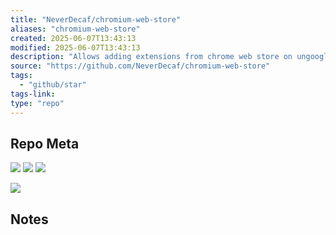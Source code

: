 ```yaml
---
title: "NeverDecaf/chromium-web-store"
aliases: "chromium-web-store"
created: 2025-06-07T13:43:13
modified: 2025-06-07T13:43:13
description: "Allows adding extensions from chrome web store on ungoogled-chromium. Also adds semi-automatic extension updating."
source: "https://github.com/NeverDecaf/chromium-web-store"
tags:
  - "github/star"
tags-link:
type: "repo"
---
```

## Repo Meta

![](https://img.shields.io/github/stars/NeverDecaf/chromium-web-store?style=for-the-badge&label=stars) ![](https://img.shields.io/github/repo-size/NeverDecaf/chromium-web-store?style=for-the-badge&label=size) ![](https://img.shields.io/github/created-at/NeverDecaf/chromium-web-store?style=for-the-badge&label=since)

[![](https://github-readme-stats.vercel.app/api/pin/?username=NeverDecaf&repo=chromium-web-store&bg_color=00000000)](https://github.com/NeverDecaf/chromium-web-store)

## Notes

